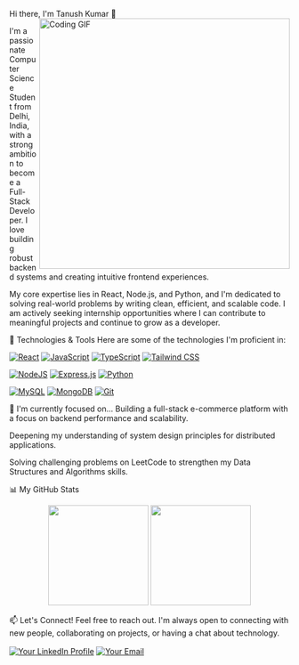 Hi there, I'm Tanush Kumar 👋
<a href="https://www.google.com/search?q=https://linkedin.com/in/https://www.linkedin.com/in/tanush-kumar-294042304/">
<img align="right" width="450" src="https://www.google.com/search?q=https://media.giphy.com/media/M9gbBd9nbDrOTu1Mqx/giphy.gif" alt="Coding GIF">
</a>

I'm a passionate Computer Science Student from Delhi, India, with a strong ambition to become a Full-Stack Developer. I love building robust backend systems and creating intuitive frontend experiences.

My core expertise lies in React, Node.js, and Python, and I'm dedicated to solving real-world problems by writing clean, efficient, and scalable code. I am actively seeking internship opportunities where I can contribute to meaningful projects and continue to grow as a developer.

🔧 Technologies & Tools
Here are some of the technologies I'm proficient in:

<p align="left">
<!-- Frontend -->
<a href="https://react.dev/" target="_blank"><img src="https://www.google.com/search?q=https://img.shields.io/badge/react-%252320232a.svg%3Fstyle%3Dfor-the-badge%26logo%3Dreact%26logoColor%3D%252361DAFB" alt="React"></a>
<a href="https://developer.mozilla.org/en-US/docs/Web/JavaScript" target="_blank"><img src="https://www.google.com/search?q=https://img.shields.io/badge/javascript-%2523323330.svg%3Fstyle%3Dfor-the-badge%26logo%3Djavascript%26logoColor%3D%2523F7DF1E" alt="JavaScript"></a>
<a href="https://www.typescriptlang.org/" target="_blank"><img src="https://www.google.com/search?q=https://img.shields.io/badge/typescript-%2523007ACC.svg%3Fstyle%3Dfor-the-badge%26logo%3Dtypescript%26logoColor%3Dwhite" alt="TypeScript"></a>
<a href="https://tailwindcss.com/" target="_blank"><img src="https://www.google.com/search?q=https://img.shields.io/badge/tailwindcss-%252338B2AC.svg%3Fstyle%3Dfor-the-badge%26logo%3Dtailwind-css%26logoColor%3Dwhite" alt="Tailwind CSS"></a>

<!-- Backend -->

<a href="https://nodejs.org" target="_blank"><img src="https://www.google.com/search?q=https://img.shields.io/badge/node.js-6DA55F%3Fstyle%3Dfor-the-badge%26logo%3Dnode.js%26logoColor%3Dwhite" alt="NodeJS"></a>
<a href="https://expressjs.com" target="_blank"><img src="https://www.google.com/search?q=https://img.shields.io/badge/express.js-%2523404d59.svg%3Fstyle%3Dfor-the-badge%26logo%3Dexpress%26logoColor%3D%252361DAFB" alt="Express.js"></a>
<a href="https://www.python.org" target="_blank"><img src="https://img.shields.io/badge/python-3670A0?style=for-the-badge&logo=python&logoColor=ffdd54" alt="Python"></a>

<!-- Database & Tools -->

<a href="https://www.mysql.com/" target="_blank"><img src="https://www.google.com/search?q=https://img.shields.io/badge/mysql-%252300f.svg%3Fstyle%3Dfor-the-badge%26logo%3Dmysql%26logoColor%3Dwhite" alt="MySQL"></a>
<a href="https://www.mongodb.com/" target="_blank"><img src="https://www.google.com/search?q=https://img.shields.io/badge/MongoDB-%25234ea94b.svg%3Fstyle%3Dfor-the-badge%26logo%3Dmongodb%26logoColor%3Dwhite" alt="MongoDB"></a>
<a href="https://git-scm.com/" target="_blank"><img src="https://www.google.com/search?q=https://img.shields.io/badge/git-%2523F05033.svg%3Fstyle%3Dfor-the-badge%26logo%3Dgit%26logoColor%3Dwhite" alt="Git"></a>

</p>

🌱 I'm currently focused on...
Building a full-stack e-commerce platform with a focus on backend performance and scalability.

Deepening my understanding of system design principles for distributed applications.

Solving challenging problems on LeetCode to strengthen my Data Structures and Algorithms skills.

📊 My GitHub Stats
<p align="center">
<img height="180em" src="https://github-readme-stats.vercel.app/api?username=L-E-G-E-N-D&show_icons=true&theme=dracula&include_all_commits=true&count_private=true"/>
<img height="180em" src="https://www.google.com/search?q=https://github-readme-stats.vercel.app/api/top-langs/%3Fusername%3D[YOUR_GITHUB_USERNAME]&layout=compact&langs_count=8&theme=dracula"/>
</p>



📫 Let's Connect!
Feel free to reach out. I'm always open to connecting with new people, collaborating on projects, or having a chat about technology.

<p align="left">
<a href="https://www.google.com/search?q=https://linkedin.com/in/https://www.linkedin.com/in/tanush-kumar-294042304/" target="blank"><img align="center" src="https://www.google.com/search?q=https://img.shields.io/badge/linkedin-%25230077B5.svg%3Fstyle%3Dfor-the-badge%26logo%3Dlinkedin%26logoColor%3Dwhite" alt="Your LinkedIn Profile" /></a>
<a href="mailto:tanushkumar777@gmail.com" target="blank"><img align="center" src="https://www.google.com/search?q=https://img.shields.io/badge/gmail-EA4335.svg%3Fstyle%3Dfor-the-badge%26logo%3Dgmail%26logoColor%3Dwhite" alt="Your Email" /></a>
</p>
